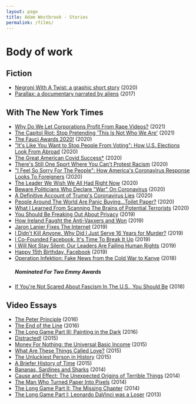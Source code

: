 ```yaml
---
layout: page
title: Adam Westbrook - Stories
permalink: /films/
---
```

# Body of work

## Fiction

- [Negroni With A Twist: a graphic short story](http://adamwestbrook.co.uk/negroni) (2020)
- [Parallax: a documentary narrated by aliens](http://adamwestbrook.co.uk/parallax) (2017)

## With The New York Times

- [Why Do We Let Corporations Profit From Rape Videos?](https://www.nytimes.com/2021/04/16/opinion/sunday/companies-online-rape-videos.html) (2021)
- [The Capitol Riot: Stop Pretending 'This Is Not Who We Are'](https://www.nytimes.com/2021/01/08/opinion/capitol-riot-america.html) (2021)
- [The Fauci Awards 2020!](https://www.nytimes.com/2020/11/25/opinion/fauci-public-health-awards.html) (2020)
- ["It's Like You Want to Stop People From Voting": How U.S. Elections Look From Abroad](https://www.nytimes.com/video/opinion/100000007423440/elections-foreign-voter-reaction.html) (2020)
- [The Great American Covid Success*](https://www.nytimes.com/video/opinion/100000007352441/us-coronavirus-response-asia.html) (2020)
- [There's Still One Sport Where You Can't Protest Racism](https://www.nytimes.com/2020/09/07/opinion/gwen-berry-olympics-protest.html) (2020)
- ["I Feel So Sorry For The People": How America's Coronavirus Response Looks To Foreigners](https://www.nytimes.com/2020/07/27/opinion/covid-19-global-response.html) (2020)
- [The Leader We Wish We All Had Right Now](https://www.nytimes.com/2020/05/05/opinion/coronavirus-ohio-amy-acton.html) (2020)
- [Beware Politicians Who Declare "War" On Coronavirus](https://www.nytimes.com/2020/04/20/opinion/coronavirus-war-politicians.html) (2020)
- [A Definitive Account of Trump's Coronavirus Lies](https://www.nytimes.com/2020/03/18/opinion/trump-lies-about-coronavirus.html) (2020)
- [People Around The World Are Panic Buying...Toilet Paper?](https://www.nytimes.com/video/opinion/100000007029344/why-toilet-paper-coronavirus.html) (2020)
- [What I Learned From Scanning The Brains of Potential Terrorists](https://www.nytimes.com/2020/03/02/opinion/domestic-terrorism-jihadists.html) (2020)
- [You Should Be Freaking Out About Privacy](https://www.nytimes.com/video/opinion/100000006794185/privacy-surveillance-video.html) (2019)
- [How Ireland Faught the Anti-Vaxxers and Won](https://www.nytimes.com/video/opinion/100000006841148/medical-misinformation-vaccines.html) (2019)
- [Jaron Lanier Fixes The Internet](https://nytimes.com/datadignity) (2019)
- [I Didn't Kill Anyone. Why Did I Just Serve 16 Years for Murder?](https://www.nytimes.com/video/opinion/100000006616407/felony-murder-rule-adnan-khan.html) (2019)
- [I Co-Founded Facebook. It's Time To Break It Up](https://www.nytimes.com/video/opinion/100000006480848/chris-hughes-facebook-zuckerberg.html) (2019)
- [I Will Not Stay Silent: Our Leaders Are Failing Human Rights](https://www.nytimes.com/video/opinion/100000006306143/un-human-rights-violations.html) (2019)
- [Happy 15th Birthday, Facebook](https://www.youtube.com/watch?v=GDMYgzfLi5g) (2019)
- [Operation Infektion: Fake News from the Cold War to Kanye](http://adamwestbrook.co.uk/operation-infektion) (2018) <h5>Nominated For Two Emmy Awards</h5>
- [If You're Not Scared About Fascism In The U.S., You Should Be](https://www.nytimes.com/2018/10/15/opinion/fascists-leaders-america-trump.html) (2018)

## Video Essays

- [The Peter Principle](https://vimeo.com/163389806) (2016)
- [The End of the Line](https://vimeo.com/157044515) (2016)
- [The Long Game Part III: Painting in the Dark](https://vimeo.com/151128399) (2016)
- [Distracted!](https://www.youtube.com/watch?v=an4eFdqYPlI) (2015)
- [Money For Nothing: the Universal Basic Income](https://www.youtube.com/watch?v=Pgssy3AkVRc) (2015)
- [What Are These Things Called Love?](https://www.youtube.com/watch?v=cZaMpv5YvXQ) (2015)
- [The Unluckiest Person in History](https://www.youtube.com/watch?v=K8aeNURHx3Q) (2015)
- [A Briefer History of Time](https://www.youtube.com/watch?v=fD58Bt2gj78) (2015)
- [Bananas, Sardines and Sharks](https://vimeo.com/116605178) (2014)
- [Cause and Effect: The Unexpected Origins of Terrible Things](https://vimeo.com/105681474) (2014)
- [The Man Who Turned Paper Into Pixels](https://vimeo.com/98345492) (2014)
- [The Long Game Part II: The Missing Chapter](https://vimeo.com/87448006) (2014)
- [The Long Game Part I: Leonardo DaVinci was a Loser](https://vimeo.com/84022735) (2013)
